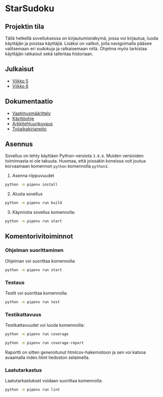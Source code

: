 # StarSudoku

## Projektin tila

Tällä hetkellä sovelluksessa on kirjautumisnäkymä, jossa voi kirjautua, luoda käyttäjän ja poistaa käyttäjiä. Lisäksi on valikot, joita navigoimalla pääsee valitsemaan eri sudokuja ja ratkaisemaan niitä. Ohjelma myös tarkistaa käyttäjän ratkaisut sekä tallentaa historiaan.  

## Julkaisut

- [Viikko 5](https://github.com/Jonne-Sotala/ot-harjoitustyo/releases/tag/viikko5-hotfix)
- [Viikko 6](https://github.com/Jonne-Sotala/ot-harjoitustyo/releases/tag/viikko6)

## Dokumentaatio

- [Vaatimusmäärittely](./dokumentaatio/vaatimusmaarittely.md)
- [Käyttöohje](./dokumentaatio/kayttoohje.md)
- [Arkkitehtuurikuvaus](./dokumentaatio/arkkitehtuuri.md)
- [Työaikakirjanpito](./dokumentaatio/tuntikirjanpito.md)

## Asennus

Sovellus on tehty käyttäen Python-versiota `3.8.6`. Muiden versioiden toiminnasta ei ole takuuta. Huomaa, että joissakin koneissa voit joutua korvaamaan komennon `python` komennolla `python3`.

1. Asenna riippuvuudet
```bash
python -m pipenv install
```
2. Alusta sovellus
```bash
python -m pipenv run build
```
3. Käynnista sovellus komennolla:
```bash
python -m pipenv run start
```

## Komentorivitoiminnot

### Ohjelman suorittaminen

Ohjelman voi suorittaa komennolla:

```bash
python -m pipenv run start
```

### Testaus

Testit voi suorittaa komennolla:

```bash
python -m pipenv run test
```

### Testikattavuus

Testikattavuudet voi luoda komennoilla:

```bash
python -m pipenv run coverage
```
```bash
python -m pipenv run coverage-report
```
Raportti on sitten generoitunut htmlcov-hakemistoon ja sen voi katsoa avaamalla index.html tiedoston selaimella. 

### Laatutarkastus

Laatutarkastukset voidaan suorittaa komennolla:

```bash
python -m pipenv run lint
```

